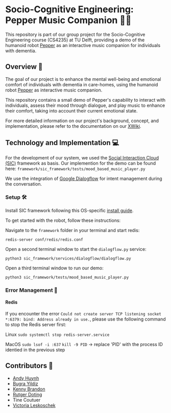 # Socio-Cognitive Engineering: Pepper Music Companion 🤖🎵

This repository is part of our group project for the Socio-Cognitive Engineering course (CS4235) at TU Delft, providing a demo of the humanoid robot [Pepper](https://www.aldebaran.com/en/pepper) as an interactive music companion for individuals with dementia.

## Overview 🌟
The goal of our project is to enhance the mental well-being and emotional comfort of individuals with dementia in care-homes, using the humanoid robot [Pepper](https://www.aldebaran.com/en/pepper) as interactive music companion.

This repository contains a small demo of Pepper's capability to interact with individuals, assess their mood through dialogue, and play music to enhance their comfort, taking into account their current emotional state. 

For more detailed information on our project's background, concept, and implementation, please refer to the documentation on our [XWiki](https://xwiki.ewi.tudelft.nl/xwiki/wiki/sce2024group02).

## Technology and Implementation 💻
For the development of our system, we used the [Social Interaction Cloud (SIC)](https://socialrobotics.atlassian.net/wiki/spaces/CBSR/overview) framework as basis. Our implemention for the demo can be found here: `framework/sic_framework/tests/mood_based_music_player.py`

We use the integration of [Google Dialogflow]() for intent management during the conversation.

### Setup 🛠

Install SIC framework following this OS-specific [install guide](https://socialrobotics.atlassian.net/wiki/spaces/CBSR/pages/2180415493/Install).

To get started with the robot, follow these instructions:

Navigate to the `framework` folder in your terminal and start redis:
```shell
redis-server conf/redis/redis.conf
```

Open a second terminal window to start the ```dialogflow.py``` service:
```shell
python3 sic_framework/services/dialogflow/dialogflow.py
```

Open a third terminal window to run our demo:
```shell
python3 sic_framework/tests/mood_based_music_player.py
```

### Error Management 🚨

#### Redis

If you encounter the error `Could not create server TCP listening socket *:6379: bind: Address already in use.`, please use the following command to stop the Redis server first:

Linux
`sudo systemctl stop redis-server.service`

MacOS
`sudo lsof -i :637`
`kill -9 PID` -> replace 'PID' with the process ID identied in the previous step


## Contributors 👥

- [Andy Huynh](https://github.com/Andyyh00)
- [Bugra Yildiz](https://github.com/bugrayildiz1)
- [Kenny Brandon](https://github.com/ramen4me)
- [Rutger Doting](https://github.com/RDoting)
- Tine Coutuer
- [Victoria Leskoschek](https://github.com/levichy)
